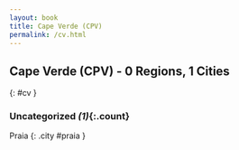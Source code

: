 ```yaml
---
layout: book
title: Cape Verde (CPV)
permalink: /cv.html
---
```


## Cape Verde (CPV) - 0 Regions, 1 Cities
{: #cv }





### Uncategorized _(1)_{:.count}


Praia  {: .city #praia } <br>


 

